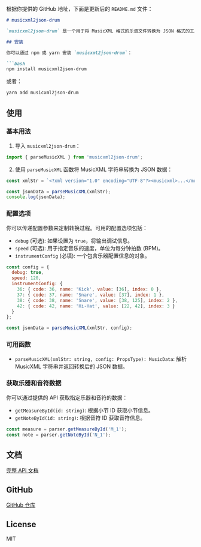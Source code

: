 根据你提供的 GitHub 地址，下面是更新后的 `README.md` 文件：

```markdown
# musicxml2json-drum

`musicxml2json-drum` 是一个用于将 MusicXML 格式的乐谱文件转换为 JSON 格式的工具，专为打击乐器（如鼓）乐谱的转换而设计。它可以帮助开发者将 MusicXML 数据转换成易于处理和操作的 JSON 格式，以便于进一步的分析、渲染或存储。

## 安装

你可以通过 npm 或 yarn 安装 `musicxml2json-drum`：

```bash
npm install musicxml2json-drum
```

或者：

```bash
yarn add musicxml2json-drum
```

## 使用

### 基本用法

1. 导入 `musicxml2json-drum`：

```javascript
import { parseMusicXML } from 'musicxml2json-drum';
```

2. 使用 `parseMusicXML` 函数将 MusicXML 字符串转换为 JSON 数据：

```javascript
const xmlStr = `<?xml version="1.0" encoding="UTF-8"?><musicxml>...</musicxml>`;

const jsonData = parseMusicXML(xmlStr);
console.log(jsonData);
```

### 配置选项

你可以传递配置参数来定制转换过程。可用的配置选项包括：

- `debug` (可选): 如果设置为 `true`，将输出调试信息。
- `speed` (可选): 用于指定音乐的速度，单位为每分钟拍数 (BPM)。
- `instrumentConfig` (必填): 一个包含乐器配置信息的对象。

```javascript
const config = {
  debug: true,
  speed: 120,
  instrumentConfig: {
    36: { code: 36, name: 'Kick', value: [36], index: 0 },
    37: { code: 37, name: 'Snare', value: [37], index: 1 },
    38: { code: 38, name: 'Snare', value: [38, 125], index: 2 },
    42: { code: 42, name: 'Hi-Hat', value: [22, 42], index: 3 }
  }
};

const jsonData = parseMusicXML(xmlStr, config);
```

### 可用函数

- `parseMusicXML(xmlStr: string, config: PropsType): MusicData`: 解析 MusicXML 字符串并返回转换后的 JSON 数据。

### 获取乐器和音符数据

你可以通过提供的 API 获取指定乐器和音符的数据：

- `getMeasureById(id: string)`: 根据小节 ID 获取小节信息。
- `getNoteById(id: string)`: 根据音符 ID 获取音符信息。

```javascript
const measure = parser.getMeasureById('M_1');
const note = parser.getNoteById('N_1');
```

## 文档

[完整 API 文档](https://hezhiyi.com/docs/zh/musicxml2json-drum/guide/)

## GitHub

[GitHub 仓库](https://github.com/gzzhiyi/musicxml2json-drum.git)

## License

MIT